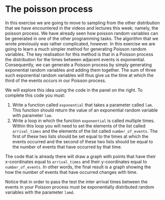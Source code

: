 # The poisson process

In this exercise we are going to move to sampling from the other distribution that we have encountered in the videos and lectures this week; namely, the poisson process.  We have already seen how poisson random variables can be generated in one of the other programming tasks.  The algorithm that we wrote previously was rather complicated, however.  In this exercise we are going to learn a much simpler method for generating Poisson random variables.  The key realisation for this method is that in a Poisson process the distribution for the times between adjacent events is exponential.  Consequently, we can generate a Poisson process by simply generating exponential random variables and adding them together.  The sum of three such exponential random variables will thus give us the time at which the third of the events occurs in our Poisson process.

We will explore this idea using the code in the panel on the right.  To complete this code you must:

1. Write a function called `exponential` that takes a parameter called `lam`.  This function should return the value of an exponential random variable with parameter `lam`.
2. Write a loop in which the function `exponential` is called multiple times.  Within this loop you will need to set the elements of the list called `arrival_times` and the elements of the list called `number_of_events`.  The first of these two lists should be set equal to the times at which the events occurred and the second of these two lists should be equal to the number of events that have occurred by that time. 

The code that is already there will draw a graph with points that have their x-coordinates equal to `arrival_times` and their y-coordinates equal to `number_of_events`.  In other words, the final result is a graph showing the how the number of events that have occurred changes with time.

Notice that in order to pass the test the inter arrival times between the events in your Poisson process must be exponentially distributed random variables with the parameter `lamd`.

  
